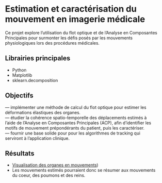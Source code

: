 # Estimation et caractérisation du mouvement en imagerie médicale

Ce projet explore l’utilisation du flot optique et de l’Analyse en Composantes Principales
pour surmonter les défis posés par les mouvements physiologiques lors des procédures
médicales.

## Librairies principales
- Python
- Matplotlib
- sklearn.decomposition

## Objectifs
— implémenter une méthode de calcul du flot optique pour estimer les déformations élastiques
des organes.<br>
— étudier la cohérence spatio-temporelle des déplacements estimés à l’aide de l’Analyse
en Composantes Principales (ACP), afin d’identifier les motifs de mouvement prépondérants
du patient, puis les caractériser.<br>
— fournir une base solide pour pour les algorithmes de tracking qui serviront à l’application
clinique.

## Résultats
- [Visualisation des organes en mouvements](https://www.youtube.com/shorts/-D0IFKWgvaU))
- Les mouvements estimés pourraient donc se résumer aux mouvements du coeur, des poumons et des reins.
